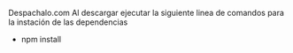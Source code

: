 Despachalo.com
Al descargar ejecutar la siguiente linea de comandos para la instación de las dependencias
- npm install